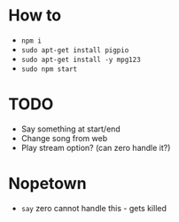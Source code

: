 # How to

- `npm i`
- `sudo apt-get install pigpio`
- `sudo apt-get install -y mpg123`
- `sudo npm start`

# TODO

- Say something at start/end
- Change song from web
- Play stream option? (can zero handle it?)

# Nopetown

- `say` zero cannot handle this - gets killed
